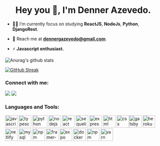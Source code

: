 
  

<h1  align="center">Hey you 👋, I'm Denner Azevedo.</h1>

- 🚣🏻 I’m currently focus on studying **ReactJS**, **NodeJs**, **Python**, **DjangoRest**.

  

- 📩 Reach me at **dennergazevedo@gmail.com**.

  

- ⚡ **Javascript enthusiast.**

  

![Anurag's github stats](https://github-readme-stats.vercel.app/api?username=dennergazevedo&show_icons=true&theme=react)

[![GitHub Streak](https://github-readme-streak-stats.herokuapp.com/?user=dennergazevedo)](https://git.io/streak-stats)  

<h3  align="left">Connect with me:</h3>
<p  align="left">
<a href="mailto:dennergazevedo@gmail.com" target="_blank" alt="Gmail"><img src="https://img.shields.io/badge/dennergazevedo-gmail-red" data-canonical-src="https://img.shields.io/badge/dennergazevedo-gmail-red" style="max-width:100%;"></a> <a href="https://www.linkedin.com/in/dennergazevedo/" target="_blank" alt="Linkedin"><img src="https://img.shields.io/badge/dennergazevedo-Linkedin-blue" data-canonical-src="https://img.shields.io/badge/dennergazevedo-Linkedin-blue" style="max-width:100%;"></a>
</p>


<h3  align="left">Languages and Tools:</h3>

<p  align="left"><a href="https://developer.mozilla.org/en-US/docs/Web/JavaScript" target="_blank" rel="noreferrer"><img src="https://upload.vectorlogo.zone/logos/javascript/images/239ec8a4-163e-4792-83b6-3f6d96911757.svg" alt="javascript" width="40" height="40"/></a> <a href="https://www.typescriptlang.org/" target="_blank" rel="noreferrer"><img src="https://www.vectorlogo.zone/logos/typescriptlang/typescriptlang-icon.svg" alt="typescript" width="40" height="40"/></a><a href="https://www.python.org/" target="_blank" rel="noreferrer" style="margin:0px 4px;"><img src="https://www.vectorlogo.zone/logos/python/python-icon.svg" alt="python" width="48" height="40"/></a><a href="https://nodejs.org" target="_blank" rel="noreferrer"><img src="https://www.vectorlogo.zone/logos/nodejs/nodejs-icon.svg" alt="nodejs" width="40" height="40"/></a> <a href="https://reactjs.org/" target="_blank" rel="noreferrer"><img src="https://www.vectorlogo.zone/logos/reactjs/reactjs-icon.svg" alt="react" width="40" height="40"/></a> <a href="https://sequelize.org" target="_blank" rel="noreferrer"><img src="https://www.vectorlogo.zone/logos/sequelizejs/sequelizejs-icon.svg" alt="sequelize" width="40" height="40"/></a> <a href="https://expressjs.com" target="_blank" rel="noreferrer"><img src="https://www.vectorlogo.zone/logos/expressjs/expressjs-icon.svg" alt="express" width="40" height="40"/></a> <a href="https://developer.mozilla.org/pt-BR/docs/Web/HTML" target="_blank" rel="noreferrer"><img src="https://www.vectorlogo.zone/logos/w3_html5/w3_html5-icon.svg" alt="html" width="40" height="40"/></a> <a href="https://developer.mozilla.org/pt-BR/docs/Web/CSS" target="_blank" rel="noreferrer"><img src="https://img.icons8.com/color/72/css3.png" alt="css" width="40" height="40"/></a><a href="https://www.gatsbyjs.com" target="_blank" rel="noreferrer"><img src="https://www.vectorlogo.zone/logos/gatsbyjs/gatsbyjs-icon.svg" alt="gatsby" width="40" height="40"/></a> <a href="https://heroku.com" target="_blank" rel="noreferrer"><img src="https://www.vectorlogo.zone/logos/heroku/heroku-icon.svg" alt="heroku" width="40" height="40"/></a> <a href="https://www.netlify.com" target="_blank" rel="noreferrer"><img src="https://www.vectorlogo.zone/logos/netlify/netlify-icon.svg" alt="netlify" width="40" height="40"/></a> <a href="https://www.mysql.com" target="_blank" rel="noreferrer"><img src="https://www.vectorlogo.zone/logos/mysql/mysql-icon.svg" alt="mysql" width="40" height="40"/></a> <a href="https://www.postgresql.org" target="_blank" rel="noreferrer"><img src="https://www.vectorlogo.zone/logos/postgresql/postgresql-icon.svg" alt="npm" width="40" height="40"/></a> <a href="https://www.framer.com/api/motion/" target="_blank" rel="noreferrer"><img src="https://www.vectorlogo.zone/logos/framer/framer-icon.svg" alt="framer-motion" width="40" height="40"/></a> <a href="https://expo.io" target="_blank" rel="noreferrer"><img src="https://www.vectorlogo.zone/logos/expoio/expoio-icon.svg" alt="expo" width="40" height="40"/></a> <a href="https://www.docker.com" target="_blank" rel="noreferrer"><img src="https://www.vectorlogo.zone/logos/docker/docker-icon.svg" alt="docker" width="40" height="40"/></a> <a href="https://www.npmjs.com" target="_blank" rel="noreferrer"><img src="https://www.vectorlogo.zone/logos/npmjs/npmjs-icon.svg" alt="npm" width="40" height="40"/></a> <a href="https://yarnpkg.com" target="_blank" rel="noreferrer"><img src="https://www.vectorlogo.zone/logos/yarnpkg/yarnpkg-icon.svg" alt="yarn" width="40" height="40"/></a></p>
